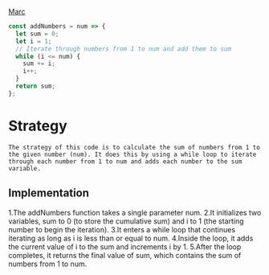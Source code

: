 [Marc](https://edabit.com/challenge/4gzDuDkompAqujpR)


```js
const addNumbers = num => {
  let sum = 0;
  let i = 1;
  // Iterate through numbers from 1 to num and add them to sum
  while (i <= num) {
    sum += i;
    i++;
  }
  return sum;
};
```

# Strategy
    The strategy of this code is to calculate the sum of numbers from 1 to the given number (num). It does this by using a while loop to iterate through each number from 1 to num and adds each number to the sum variable.

## Implementation
 1.The addNumbers function takes a single parameter num.
 2.It initializes two variables, sum to 0 (to store the cumulative sum) and i to 1 (the starting number to begin the iteration).
 3.It enters a while loop that continues iterating as long as i is less than or equal to num.
 4.Inside the loop, it adds the current value of i to the sum and increments i by 1.
 5.After the loop completes, it returns the final value of sum, which contains the sum of numbers from 1 to num.


